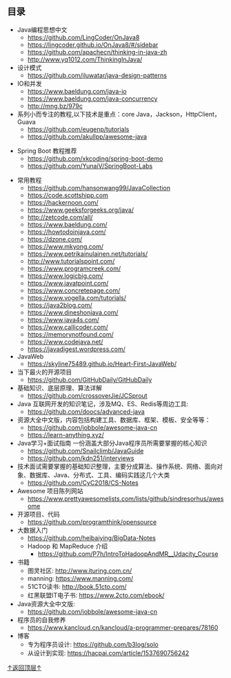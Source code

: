 ## 目录

* Java编程思想中文
  * https://github.com/LingCoder/OnJava8
  * https://lingcoder.github.io/OnJava8/#/sidebar
  * https://github.com/apachecn/thinking-in-java-zh
  * http://www.yq1012.com/ThinkingInJava/
* 设计模式
  * https://github.com/iluwatar/java-design-patterns
* IO和并发
  * https://www.baeldung.com/java-io
  * https://www.baeldung.com/java-concurrency
  * http://mng.bz/979c
* 系列小而专注的教程,以下技术是重点：core Java，Jackson，HttpClient，Guava
  * https://github.com/eugenp/tutorials
  * https://github.com/akullpp/awesome-java
+ Spring Boot 教程推荐
  + https://github.com/xkcoding/spring-boot-demo
  + https://github.com/YunaiV/SpringBoot-Labs
* 常用教程
   + https://github.com/hansonwang99/JavaCollection
   + https://code.scottshipp.com
   + https://hackernoon.com/
   + https://www.geeksforgeeks.org/java/
   * http://zetcode.com/all/  
   * https://www.baeldung.com/
   * https://howtodoinjava.com/
   * https://dzone.com/
   * https://www.mkyong.com/
   * https://www.petrikainulainen.net/tutorials/
   * http://www.tutorialspoint.com/
   * https://www.programcreek.com/
   * https://www.logicbig.com/
   * https://www.javatpoint.com/
   * https://www.concretepage.com/
   * https://www.vogella.com/tutorials/
   * https://java2blog.com/
   * https://www.dineshonjava.com/
   * https://www.java4s.com/
   * https://www.callicoder.com/
   * https://memorynotfound.com/
   * https://www.codejava.net/
   * https://javadigest.wordpress.com/
* JavaWeb
  * https://skyline75489.github.io/Heart-First-JavaWeb/
* 当下最火的开源项目
  * https://github.com/GitHubDaily/GitHubDaily
* 基础知识、底层原理、算法详解
  * https://github.com/crossoverJie/JCSprout
* Java 互联网开发的知识笔记，涉及MQ、ES、Redis等周边工具:
  * https://github.com/doocs/advanced-java
* 资源大全中文版，内容包括构建工具、数据库、框架、模板、安全等等：
  * https://github.com/jobbole/awesome-java-cn
  * https://learn-anything.xyz/
* Java学习+面试指南 一份涵盖大部分Java程序员所需要掌握的核心知识
  * https://github.com/Snailclimb/JavaGuide
  * https://github.com/kdn251/interviews
* 技术面试需要掌握的基础知识整理，主要分成算法、操作系统、网络、面向对象、数据库、Java、分布式、工具、编码实践这几个大类
  * https://github.com/CyC2018/CS-Notes
* Awesome 项目陈列网站
  * https://www.prettyawesomelists.com/lists/github/sindresorhus/awesome
* 开源项目、代码
  * https://github.com/programthink/opensource
* 大数据入门
  * https://github.com/heibaiying/BigData-Notes
  * Hadoop 和 MapReduce 介绍
    * https://github.com/P7h/IntroToHadoopAndMR__Udacity_Course
* 书籍
  * 图灵社区: http://www.ituring.com.cn/
  * manning: https://www.manning.com/
  * 51CTO读书: http://book.51cto.com/
  * 红黑联盟IT电子书: https://www.2cto.com/ebook/
* Java资源大全中文版:
  *  https://github.com/jobbole/awesome-java-cn
* 程序员的自我修养
  *  https://www.kancloud.cn/kancloud/a-programmer-prepares/78160
* 博客
  * 专为程序员设计: https://github.com/b3log/solo
  * 从设计到实现: https://hacpai.com/article/1537690756242

[↑返回顶层↑](#目录)

